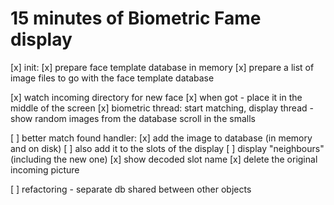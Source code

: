 # 15 minutes of Biometric Fame display

[x] init:
    [x] prepare face template database in memory
    [x] prepare a list of image files to go with the face template database

[x] watch incoming directory for new face
[x] when got - place it in the middle of the screen
[x] biometric thread: start matching, display thread - show random images from the database scroll in the smalls

[ ] better match found handler:
    [x] add the image to database (in memory and on disk)
    [ ] also add it to the slots of the display
    [ ] display "neighbours" (including the new one)
    [x] show decoded slot name
    [x] delete the original incoming picture

[ ] refactoring - separate db shared between other objects
